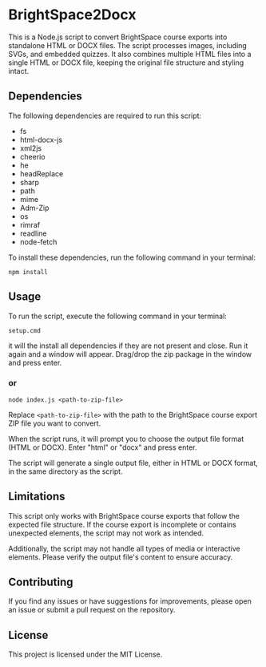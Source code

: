 ﻿# BrightSpace2Docx

This is a Node.js script to convert BrightSpace course exports into standalone HTML or DOCX files. The script processes images, including SVGs, and embedded quizzes. It also combines multiple HTML files into a single HTML or DOCX file, keeping the original file structure and styling intact.

## Dependencies

The following dependencies are required to run this script:

- fs
- html-docx-js
- xml2js
- cheerio
- he
- headReplace
- sharp
- path
- mime
- Adm-Zip
- os
- rimraf
- readline
- node-fetch

To install these dependencies, run the following command in your terminal:

```
npm install
```

## Usage

To run the script, execute the following command in your terminal:

```
setup.cmd
```
it will the install all dependencies if they are not present and close. Run it again and a window will appear.
Drag/drop the zip package in the window and press enter.

### or

```
node index.js <path-to-zip-file>
```

Replace `<path-to-zip-file>` with the path to the BrightSpace course export ZIP file you want to convert.

When the script runs, it will prompt you to choose the output file format (HTML or DOCX). Enter "html" or "docx" and press enter.

The script will generate a single output file, either in HTML or DOCX format, in the same directory as the script.

## Limitations

This script only works with BrightSpace course exports that follow the expected file structure. If the course export is incomplete or contains unexpected elements, the script may not work as intended.

Additionally, the script may not handle all types of media or interactive elements. Please verify the output file's content to ensure accuracy.

## Contributing

If you find any issues or have suggestions for improvements, please open an issue or submit a pull request on the repository.

## License

This project is licensed under the MIT License.
